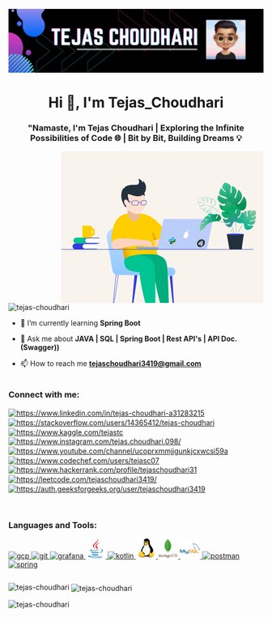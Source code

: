 ![logo](https://github.com/Tejas-Choudhari/Tejas-Choudhari/blob/main/5.jpg)
<h1 align="center">Hi 👋, I'm Tejas_Choudhari</h1>
<h3 align="center">"Namaste, I'm Tejas Choudhari | Exploring the Infinite Possibilities of Code 🌐 | Bit by Bit, Building Dreams 💡</h3>
<img align="right" alt="development"width="400"src="https://github.com/Tejas-Choudhari/Tejas-Choudhari/blob/main/gitprofile.gif">
<p align="left"> <img src="https://komarev.com/ghpvc/?username=tejas-choudhari&label=Profile%20views&color=0e75b6&style=flat" alt="tejas-choudhari" /> </p>


- 🌱 I’m currently learning **Spring Boot**

- 💬 Ask me about **JAVA | SQL | Spring Boot | Rest API's | API Doc.(Swagger))**

- 📫 How to reach me **tejaschoudhari3419@gmail.com**

  <pre>
  </pre>
<h3 align="left">Connect with me:</h3>
<p align="left">
<a href="https://linkedin.com/in/https://www.linkedin.com/in/tejas-choudhari-a31283215" target="blank"><img align="center" src="https://raw.githubusercontent.com/rahuldkjain/github-profile-readme-generator/master/src/images/icons/Social/linked-in-alt.svg" alt="https://www.linkedin.com/in/tejas-choudhari-a31283215" height="30" width="40" /></a>
<a href="https://stackoverflow.com/users/https://stackoverflow.com/users/14365412/tejas-choudhari" target="blank"><img align="center" src="https://raw.githubusercontent.com/rahuldkjain/github-profile-readme-generator/master/src/images/icons/Social/stack-overflow.svg" alt="https://stackoverflow.com/users/14365412/tejas-choudhari" height="30" width="40" /></a>
<a href="https://kaggle.com/https://www.kaggle.com/tejastc" target="blank"><img align="center" src="https://raw.githubusercontent.com/rahuldkjain/github-profile-readme-generator/master/src/images/icons/Social/kaggle.svg" alt="https://www.kaggle.com/tejastc" height="30" width="40" /></a>
<a href="https://instagram.com/https://www.instagram.com/tejas.choudhari.098/" target="blank"><img align="center" src="https://raw.githubusercontent.com/rahuldkjain/github-profile-readme-generator/master/src/images/icons/Social/instagram.svg" alt="https://www.instagram.com/tejas.choudhari.098/" height="30" width="40" /></a>
<a href="https://www.youtube.com/c/https://www.youtube.com/channel/ucoprxmmjjgunkjcxwcsi59a" target="blank"><img align="center" src="https://raw.githubusercontent.com/rahuldkjain/github-profile-readme-generator/master/src/images/icons/Social/youtube.svg" alt="https://www.youtube.com/channel/ucoprxmmjjgunkjcxwcsi59a" height="30" width="40" /></a>
<a href="https://www.codechef.com/users/https://www.codechef.com/users/tejasc07" target="blank"><img align="center" src="https://cdn.jsdelivr.net/npm/simple-icons@3.1.0/icons/codechef.svg" alt="https://www.codechef.com/users/tejasc07" height="30" width="40" /></a>
<a href="https://www.hackerrank.com/https://www.hackerrank.com/profile/tejaschoudhari31" target="blank"><img align="center" src="https://raw.githubusercontent.com/rahuldkjain/github-profile-readme-generator/master/src/images/icons/Social/hackerrank.svg" alt="https://www.hackerrank.com/profile/tejaschoudhari31" height="30" width="40" /></a>
<a href="https://www.leetcode.com/https://leetcode.com/tejaschoudhari3419/" target="blank"><img align="center" src="https://raw.githubusercontent.com/rahuldkjain/github-profile-readme-generator/master/src/images/icons/Social/leet-code.svg" alt="https://leetcode.com/tejaschoudhari3419/" height="30" width="40" /></a>
<a href="https://auth.geeksforgeeks.org/user/https://auth.geeksforgeeks.org/user/tejaschoudhari3419" target="blank"><img align="center" src="https://raw.githubusercontent.com/rahuldkjain/github-profile-readme-generator/master/src/images/icons/Social/geeks-for-geeks.svg" alt="https://auth.geeksforgeeks.org/user/tejaschoudhari3419" height="30" width="40" /></a>
</p>

  <pre>
  </pre>
<h3 align="left">Languages and Tools:</h3>
<p align="left"> <a href="https://cloud.google.com" target="_blank" rel="noreferrer"> <img src="https://www.vectorlogo.zone/logos/google_cloud/google_cloud-icon.svg" alt="gcp" width="40" height="40"/> </a> <a href="https://git-scm.com/" target="_blank" rel="noreferrer"> <img src="https://www.vectorlogo.zone/logos/git-scm/git-scm-icon.svg" alt="git" width="40" height="40"/> </a> <a href="https://grafana.com" target="_blank" rel="noreferrer"> <img src="https://www.vectorlogo.zone/logos/grafana/grafana-icon.svg" alt="grafana" width="40" height="40"/> </a> <a href="https://www.java.com" target="_blank" rel="noreferrer"> <img src="https://raw.githubusercontent.com/devicons/devicon/master/icons/java/java-original.svg" alt="java" width="40" height="40"/> </a> <a href="https://kotlinlang.org" target="_blank" rel="noreferrer"> <img src="https://www.vectorlogo.zone/logos/kotlinlang/kotlinlang-icon.svg" alt="kotlin" width="40" height="40"/> </a> <a href="https://www.linux.org/" target="_blank" rel="noreferrer"> <img src="https://raw.githubusercontent.com/devicons/devicon/master/icons/linux/linux-original.svg" alt="linux" width="40" height="40"/> </a> <a href="https://www.mongodb.com/" target="_blank" rel="noreferrer"> <img src="https://raw.githubusercontent.com/devicons/devicon/master/icons/mongodb/mongodb-original-wordmark.svg" alt="mongodb" width="40" height="40"/> </a> <a href="https://www.mysql.com/" target="_blank" rel="noreferrer"> <img src="https://raw.githubusercontent.com/devicons/devicon/master/icons/mysql/mysql-original-wordmark.svg" alt="mysql" width="40" height="40"/> </a> <a href="https://postman.com" target="_blank" rel="noreferrer"> <img src="https://www.vectorlogo.zone/logos/getpostman/getpostman-icon.svg" alt="postman" width="40" height="40"/> </a> <a href="https://spring.io/" target="_blank" rel="noreferrer"> <img src="https://www.vectorlogo.zone/logos/springio/springio-icon.svg" alt="spring" width="40" height="40"/> </a> </p>

<pre>
</pre>

<p><img align="left" src="https://github-readme-stats.vercel.app/api/top-langs?username=tejas-choudhari&show_icons=true&locale=en&layout=compact" alt="tejas-choudhari" /></p>

<p>&nbsp;<img align="center" src="https://github-readme-stats.vercel.app/api?username=tejas-choudhari&show_icons=true&locale=en" alt="tejas-choudhari" /></p>

<p><img align="center" src="https://github-readme-streak-stats.herokuapp.com/?user=tejas-choudhari&" alt="tejas-choudhari" /></p>
